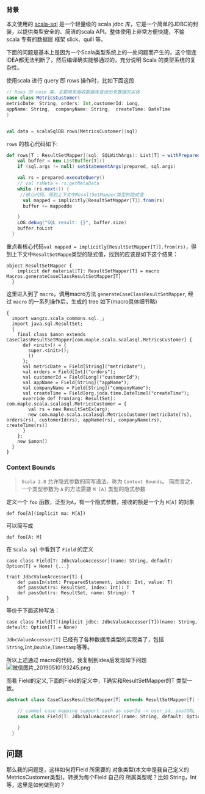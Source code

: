 ### 背景

本文使用的 [scala-sql](https://github.com/wangzaixiang/scala-sql) 是一个轻量级的 scala jdbc 库，它是一个简单的JDBC的封装，以提供类型安全的、简洁的scala API。整体使用上非常方便快捷，不输 scala 专有的数据层 框架 slick、quill 等。

下面的问题是基本上是因为一个Scala类型系统上的一处问题而产生的，这个错连IDEA都无法判断了，然后编译确实能够通过的，充分说明 Scala 的类型系统的复杂性。

使用scala 进行 query 即 rows 操作时，比如下面这段

```scala
// Rows 的 case 类，主要用来接收数据库查询出来数据的实体
case class MetricsCustomer(
metricDate: String, orders: Int,customerId: Long,
appName: String,  companyName: String,  createTime: DateTime
)


val data = scalaSqlDB.rows[MetricsCustomer](sql)
```

`rows` 的核心代码如下:

```scala
def rows[T : ResultSetMapper](sql: SQLWithArgs): List[T] = withPreparedStatement(sql.sql) { prepared =>
    val buffer = new ListBuffer[T]()
    if (sql.args != null) setStatementArgs(prepared, sql.args)

    val rs = prepared.executeQuery()
    // val rsMeta = rs.getMetaData
    while (rs.next()) {
     //核心代码，得到上下文中ResultSetMapper类型的隐式值
      val mapped = implicitly[ResultSetMapper[T]].from(rs)
      buffer += mappedde

    }
    LOG.debug("SQL result: {}", buffer.size)
    buffer.toList
  }
```

重点看核心代码`val mapped = implicitly[ResultSetMapper[T]].from(rs)`，得到上下文中`ResultSetMappe`类型的隐式值，找到的应该是如下这个结果：

```
object ResultSetMapper {
    implicit def material[T]: ResultSetMapper[T] = macro Macros.generateCaseClassResultSetMapper[T]
  }
```

这里进入到了 `macro`，调用macro方法 `generateCaseClassResultSetMapper`, 经过 `macro` 的一系列操作后，生成的 tree 如下(macro具体细节略)

```
{
  import wangzx.scala_commons.sql._;
  import java.sql.ResultSet;
  {
    final class $anon extends CaseClassResultSetMapper[com.maple.scala.scalasql.MetricsCustomer] {
      def <init>() = {
        super.<init>();
        ()
      };
      val metricDate = Field[String]("metricDate");
      val orders = Field[Int]("orders");
      val customerId = Field[Long]("customerId");
      val appName = Field[String]("appName");
      val companyName = Field[String]("companyName");
      val createTime = Field[org.joda.time.DateTime]("createTime");
      override def from(arg: ResultSet): com.maple.scala.scalasql.MetricsCustomer = {
        val rs = new ResultSetEx(arg);
        new com.maple.scala.scalasql.MetricsCustomer(metricDate(rs), orders(rs), customerId(rs), appName(rs), companyName(rs), createTime(rs))
      }
    };
    new $anon()
  }
}
```

### Context Bounds

> `Scala 2.8` 允许隐式参数的简写语法，称为 `Context Bounds`。 简而言之，一个类型参数为 `A` 的方法需要 `M [A]` 类型的隐式参数

定义一个 `foo` 函数，泛型为`A`，有一个隐式参数，接收的额是一个为 `M[A]` 的对象

```
def foo[A](implicit ma: M[A])
```

可以简写成

```
def foo[A: M]
```

在 `Scala sql` 中看到了 `Field` 的定义

```
case class Field[T: JdbcValueAccessor](name: String, default: Option[T] = None) {...}

trait JdbcValueAccessor[T] {
    def passIn(stmt: PreparedStatement, index: Int, value: T)
    def passOut(rs: ResultSet, index: Int): T
    def passOut(rs: ResultSet, name: String): T
}
```

等价于下面这种写法：

```
case class Field[T](implicit jdbc: JdbcValueAccessor[T])(name: String, default: Option[T] = None)
```

`JdbcValueAccessor[T]` 已经有了各种数据库类型的实现类了，包括 `String`,`Int`,`Double`,`Timestamp`等等。

所以上述通过 macro的代码，我复制到idea后发现如下问题
![微信图片_20190510193245.png](https://upload-images.jianshu.io/upload_images/6393906-848adbb4df0ac6fd.png?imageMogr2/auto-orient/strip%7CimageView2/2/w/1240)

而看 Field的定义,下面的Field的定义中，T确实和ResultSetMapper的T 类型一致。

```scala
abstract class CaseClassResultSetMapper[T] extends ResultSetMapper[T] {

    // cammel case mapping support such as userId -> user_id, postURL -> post_url
    case class Field[T: JdbcValueAccessor](name: String, default: Option[T] = None) {

    }
  }
```

## 问题

那么我的问题是，这样如何将Field 所需要的 对象类型(本文中是我自己定义的MetricsCustomer类型)，转换为每个Field 自己的 所属类型呢？比如 String，Int等，这里是如何做到的？
